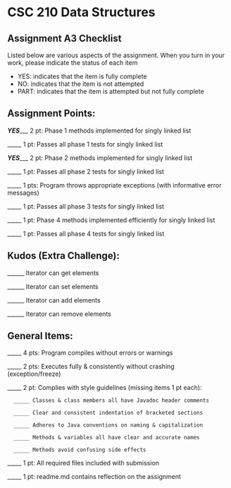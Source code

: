 # CSC 210 Data Structures
## Assignment A3 Checklist

Listed below are various aspects of the assignment.  When you turn in
your work, please indicate the status of each item

- YES: indicates that the item is fully complete
- NO: indicates that the item is not attempted
- PART: indicates that the item is attempted but not fully complete

## Assignment Points:

_**YES**____ 2 pt: Phase 1 methods implemented for singly linked list

_____ 1 pt: Passes all phase 1 tests for singly linked list

_**YES**____ 2 pt: Phase 2 methods implemented for singly linked list

_____ 1 pt: Passes all phase 2 tests for singly linked list

_____ 1 pts: Program throws appropriate exceptions (with informative error messages)

_____ 1 pt: Passes all phase 3 tests for singly linked list

_____ 1 pt: Phase 4 methods implemented efficiently for singly linked list

_____ 1 pt: Passes all phase 4 tests for singly linked list


## Kudos (Extra Challenge):

______ Iterator can get elements

______ Iterator can set elements

______ Iterator can add elements

______ Iterator can remove elements


## General Items:

_____ 4 pts: Program compiles without errors or warnings

_____ 2 pts: Executes fully & consistently without crashing (exception/freeze)

_____ 2 pt: Complies with style guidelines (missing items 1 pt each):

      _____ Classes & class members all have Javadoc header comments

      _____ Clear and consistent indentation of bracketed sections

      _____ Adheres to Java conventions on naming & capitalization

      _____ Methods & variables all have clear and accurate names

      _____ Methods avoid confusing side effects

_____ 1 pt: All required files included with submission

_____ 1 pt: readme.md contains reflection on the assignment